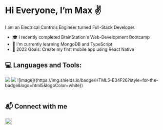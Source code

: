 
# Hi Everyone, I’m Max ✌️

I am an Electrical Controls Engineer turned Full-Stack Developer.  
- 🎓 I recently completed BrainStation's Web-Development Bootcamp 
- 🌱 I'm currently learning MongoDB and TypeScript
- 🥅 2022 Goals: Create my first mobile app using React Native


## 💻 Languages and Tools:
<img src="{BadgeURLHere}" />
<img src="https://img.shields.io/badge/HTML5-E34F26?style=for-the-badge&logo=html5&logoColor=white" />
![image]({https://img.shields.io/badge/HTML5-E34F26?style=for-the-badge&logo=html5&logoColor=white})


<br />
<br />

## 📬 Connect with me ##
[<img align="left" alt="codeSTACKr | LinkedIn" width="22px" src="https://raw.githubusercontent.com/rahuldkjain/github-profile-readme-generator/master/src/images/icons/Social/linked-in-alt.svg" />][linkedin]
<br />


[linkedin]: https://www.linkedin.com/in/maxwanless/
